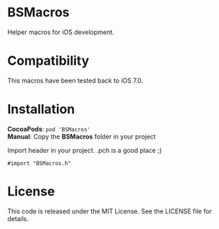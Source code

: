 # BSMacros
Helper macros for iOS development.


Compatibility
=============

This macros have been tested back to iOS 7.0.


Installation
============

__CocoaPods__: `pod 'BSMacros'`<br />
__Manual__: Copy the __BSMacros__ folder in your project<br />

Import header in your project. .pch is a good place ;)

    #import "BSMacros.h"

License
=======

This code is released under the MIT License. See the LICENSE file for
details.

